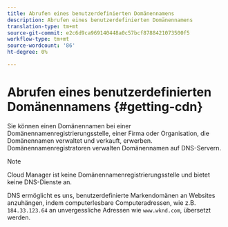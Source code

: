 ```yaml
---
title: Abrufen eines benutzerdefinierten Domänennamens
description: Abrufen eines benutzerdefinierten Domänennamens
translation-type: tm+mt
source-git-commit: e2c6d9ca969140448a0c57bcf8788421073500f5
workflow-type: tm+mt
source-wordcount: '86'
ht-degree: 0%

---
```



# Abrufen eines benutzerdefinierten Domänennamens {#getting-cdn}

Sie können einen Domänennamen bei einer Domänennamenregistrierungsstelle, einer Firma oder Organisation, die Domänennamen verwaltet und verkauft, erwerben. Domänennamenregistratoren verwalten Domänennamen auf DNS-Servern.

>[!NOTE]
>Cloud Manager ist keine Domänennamenregistrierungsstelle und bietet keine DNS-Dienste an.

DNS ermöglicht es uns, benutzerdefinierte Markendomänen an Websites anzuhängen, indem computerlesbare Computeradressen, wie z.B. `184.33.123.64` an unvergessliche Adressen wie `www.wknd.com`, übersetzt werden.